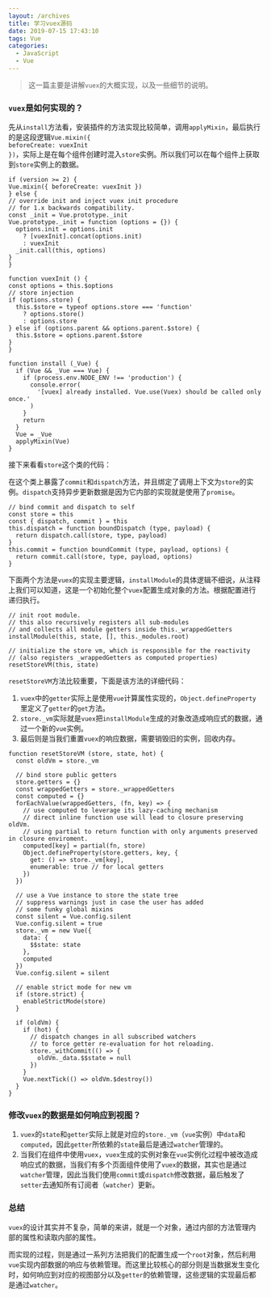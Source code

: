 ```yaml
---
layout: /archives
title: 学习vuex源码
date: 2019-07-15 17:43:10
tags: Vue
categories:
  - JavaScript
  - Vue
---
```

> 这一篇主要是讲解<code>vuex</code>的大概实现，以及一些细节的说明。

### <code>vuex</code>是如何实现的？

先从<code>install</code>方法看，安装插件的方法实现比较简单，调用<code>applyMixin</code>，最后执行的是这段逻辑<code>Vue.mixin({ beforeCreate: vuexInit })</code>，实际上是在每个组件创建时混入<code>store</code>实例。所以我们可以在每个组件上获取到<code>store</code>实例上的数据。

```
if (version >= 2) {
Vue.mixin({ beforeCreate: vuexInit })
} else {
// override init and inject vuex init procedure
// for 1.x backwards compatibility.
const _init = Vue.prototype._init
Vue.prototype._init = function (options = {}) {
  options.init = options.init
    ? [vuexInit].concat(options.init)
    : vuexInit
  _init.call(this, options)
}
}

function vuexInit () {
const options = this.$options
// store injection
if (options.store) {
  this.$store = typeof options.store === 'function'
    ? options.store()
    : options.store
} else if (options.parent && options.parent.$store) {
  this.$store = options.parent.$store
}
}
```

```
function install (_Vue) {
  if (Vue && _Vue === Vue) {
    if (process.env.NODE_ENV !== 'production') {
      console.error(
        '[vuex] already installed. Vue.use(Vuex) should be called only once.'
      )
    }
    return
  }
  Vue = _Vue
  applyMixin(Vue)
}
```

接下来看看<code>store</code>这个类的代码：

在这个类上暴露了<code>commit</code>和<code>dispatch</code>方法，并且绑定了调用上下文为<code>store</code>的实例。<code>dispatch</code>支持异步更新数据是因为它内部的实现就是使用了<code>promise</code>。

```
// bind commit and dispatch to self
const store = this
const { dispatch, commit } = this
this.dispatch = function boundDispatch (type, payload) {
  return dispatch.call(store, type, payload)
}
this.commit = function boundCommit (type, payload, options) {
  return commit.call(store, type, payload, options)
}
```

下面两个方法是<code>vuex</code>的实现主要逻辑，<code>installModule</code>的具体逻辑不细说，从注释上我们可以知道，这是一个初始化整个<code>vuex</code>配置生成对象的方法。根据配置进行递归执行。

```
// init root module.
// this also recursively registers all sub-modules
// and collects all module getters inside this._wrappedGetters
installModule(this, state, [], this._modules.root)

// initialize the store vm, which is responsible for the reactivity
// (also registers _wrappedGetters as computed properties)
resetStoreVM(this, state)
```

<code>resetStoreVM</code>方法比较重要，下面是该方法的详细代码：

1. <code>vuex</code>中的<code>getter</code>实际上是使用<code>vue</code>计算属性实现的，<code>Object.defineProperty</code>里定义了<code>getter</code>的<code>get</code>方法。
2. <code>store._vm</code>实际就是<code>vuex</code>把<code>installModule</code>生成的对象改造成响应式的数据，通过一个新的<code>vue</code>实例。
3. 最后则是当我们重置<code>vuex</code>的响应数据，需要销毁旧的实例，回收内存。

```
function resetStoreVM (store, state, hot) {
  const oldVm = store._vm

  // bind store public getters
  store.getters = {}
  const wrappedGetters = store._wrappedGetters
  const computed = {}
  forEachValue(wrappedGetters, (fn, key) => {
    // use computed to leverage its lazy-caching mechanism
    // direct inline function use will lead to closure preserving oldVm.
    // using partial to return function with only arguments preserved in closure enviroment.
    computed[key] = partial(fn, store)
    Object.defineProperty(store.getters, key, {
      get: () => store._vm[key],
      enumerable: true // for local getters
    })
  })

  // use a Vue instance to store the state tree
  // suppress warnings just in case the user has added
  // some funky global mixins
  const silent = Vue.config.silent
  Vue.config.silent = true
  store._vm = new Vue({
    data: {
      $$state: state
    },
    computed
  })
  Vue.config.silent = silent

  // enable strict mode for new vm
  if (store.strict) {
    enableStrictMode(store)
  }

  if (oldVm) {
    if (hot) {
      // dispatch changes in all subscribed watchers
      // to force getter re-evaluation for hot reloading.
      store._withCommit(() => {
        oldVm._data.$$state = null
      })
    }
    Vue.nextTick(() => oldVm.$destroy())
  }
}
```

### 修改<code>vuex</code>的数据是如何响应到视图？

1. <code>vuex</code>的<code>state</code>和<code>getter</code>实际上就是对应的<code>store._vm</code>（<code>vue</code>实例）中<code>data</code>和<code>computed</code>，因此<code>getter</code>所依赖的<code>state</code>最后是通过<code>watcher</code>管理的。
2. 当我们在组件中使用<code>vuex</code>，<code>vuex</code>生成的实例对象在<code>vue</code>实例化过程中被改造成响应式的数据，当我们有多个页面组件使用了<code>vuex</code>的数据，其实也是通过<code>watcher</code>管理，因此当我们使用<code>commit</code>或<code>dispatch</code>修改数据，最后触发了<code>setter</code>去通知所有订阅者（<code>watcher</code>）更新。

### 总结

<code>vuex</code>的设计其实并不复杂，简单的来讲，就是一个对象，通过内部的方法管理内部的属性和读取内部的属性。

而实现的过程，则是通过一系列方法把我们的配置生成一个<code>root</code>对象，然后利用<code>vue</code>实现内部数据的响应与依赖管理。而这里比较核心的部分则是当数据发生变化时，如何响应到对应的视图部分以及<code>getter</code>的依赖管理，这些逻辑的实现最后都是通过<code>watcher</code>。

